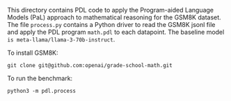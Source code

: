 This directory contains PDL code to apply the Program-aided Language Models (PaL) approach to mathematical reasoning for the GSM8K dataset. The file `process.py` contains a Python driver to read the GSM8K jsonl file and apply the PDL program `math.pdl` to each datapoint. The baseline model `is meta-llama/llama-3-70b-instruct`.

To install GSM8K:
```
git clone git@github.com:openai/grade-school-math.git
```

To run the benchmark:
```
python3 -m pdl.process
```